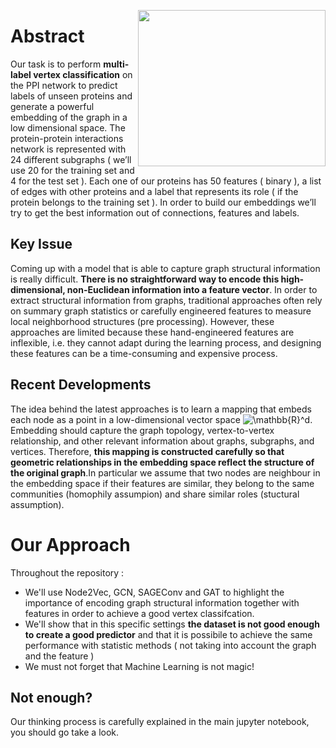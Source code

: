 <img src="https://upload.wikimedia.org/wikipedia/commons/1/1d/Schziophrenia_PPI.jpg" height=250 width =300 align="right"></img>

# Abstract
Our task is to perform  <b>multi-label vertex classification</b> on the PPI  network to predict labels of unseen proteins and   generate a powerful embedding of the graph in a low dimensional space. The protein-protein interactions network is represented with 24 different subgraphs ( we’ll use 20 for the training set and 4 for the test set ). Each one of our proteins has 50 features ( binary ), a list of  edges with other proteins and a label that represents its role ( if the protein belongs to the training set ). In order to build our embeddings  we’ll try to get the best information out  of connections, features and labels.  

## Key Issue
Coming up with a model that is able to capture graph structural information is really difficult. <b>There is  no straightforward way to encode this high-dimensional, non-Euclidean information into a feature vector</b>. In order to extract structural information from graphs, traditional approaches often rely on summary graph statistics or carefully engineered features to measure local neighborhood structures (pre processing). However, these approaches are limited because these hand-engineered features are inflexible, i.e. they cannot adapt during the learning process, and designing these features can be a time-consuming and expensive process.

## Recent Developments
The idea behind the latest approaches is to learn a mapping that embeds each node as a point in a low-dimensional vector space  <img src="https://latex.codecogs.com/gif.latex?\mathbb{R}^d" title="\mathbb{R}^d" />. Embedding should capture the graph topology, vertex-to-vertex relationship, and other relevant information about graphs, subgraphs, and vertices. Therefore, <b> this mapping is constructed carefully so that geometric relationships in the embedding space reflect the structure of the original graph</b>.In particular we assume that two nodes are neighbour in the embedding space if their features are similar, they belong to the same communities (homophily assumpion) and share similar roles (stuctural  assumption).  

# Our Approach
Throughout the repository :
* We'll use Node2Vec, GCN, SAGEConv and GAT   to highlight the importance of encoding graph structural information together with features in order to achieve a good vertex classifcation.
* We'll show that in this specific settings <b>the dataset is not good enough to create a good predictor</b> and that it is possibile to achieve the same performance with statistic methods ( not taking into account the graph and the feature )
* We must not forget that Machine Learning is not magic!

## Not enough?
Our thinking process is carefully explained in the main jupyter notebook, you should go take a look.
